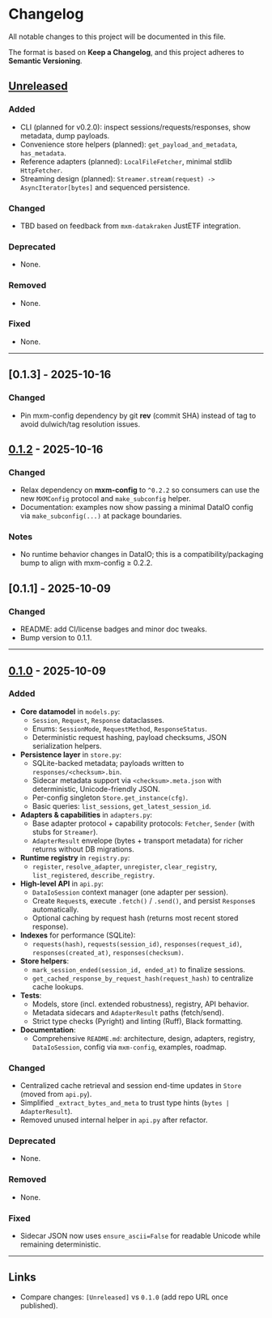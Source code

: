 # Changelog

All notable changes to this project will be documented in this file.

The format is based on **Keep a Changelog**, and this project adheres to **Semantic Versioning**.

## [Unreleased]

### Added
- CLI (planned for v0.2.0): inspect sessions/requests/responses, show metadata, dump payloads.
- Convenience store helpers (planned): `get_payload_and_metadata`, `has_metadata`.
- Reference adapters (planned): `LocalFileFetcher`, minimal stdlib `HttpFetcher`.
- Streaming design (planned): `Streamer.stream(request) -> AsyncIterator[bytes]` and sequenced persistence.

### Changed
- TBD based on feedback from `mxm-datakraken` JustETF integration.

### Deprecated
- None.

### Removed
- None.

### Fixed
- None.

---

## [0.1.3] - 2025-10-16
### Changed
- Pin mxm-config dependency by git **rev** (commit SHA) instead of tag to avoid dulwich/tag resolution issues.

## [0.1.2] - 2025-10-16

### Changed
- Relax dependency on **mxm-config** to `^0.2.2` so consumers can use the new `MXMConfig` protocol and `make_subconfig` helper.
- Documentation: examples now show passing a minimal DataIO config via `make_subconfig(...)` at package boundaries.

### Notes
- No runtime behavior changes in DataIO; this is a compatibility/packaging bump to align with mxm-config ≥ 0.2.2.

[0.1.2]: https://example.com/releases/tag/v0.1.2

## [0.1.1] - 2025-10-09

### Changed
- README: add CI/license badges and minor doc tweaks.
- Bump version to 0.1.1.
---

## [0.1.0] - 2025-10-09

### Added
- **Core datamodel** in `models.py`:
  - `Session`, `Request`, `Response` dataclasses.
  - Enums: `SessionMode`, `RequestMethod`, `ResponseStatus`.
  - Deterministic request hashing, payload checksums, JSON serialization helpers.
- **Persistence layer** in `store.py`:
  - SQLite-backed metadata; payloads written to `responses/<checksum>.bin`.
  - Sidecar metadata support via `<checksum>.meta.json` with deterministic, Unicode-friendly JSON.
  - Per-config singleton `Store.get_instance(cfg)`.
  - Basic queries: `list_sessions`, `get_latest_session_id`.
- **Adapters & capabilities** in `adapters.py`:
  - Base adapter protocol + capability protocols: `Fetcher`, `Sender` (with stubs for `Streamer`).
  - `AdapterResult` envelope (bytes + transport metadata) for richer returns without DB migrations.
- **Runtime registry** in `registry.py`:
  - `register`, `resolve_adapter`, `unregister`, `clear_registry`, `list_registered`, `describe_registry`.
- **High-level API** in `api.py`:
  - `DataIoSession` context manager (one adapter per session).
  - Create `Request`s, execute `.fetch()` / `.send()`, and persist `Response`s automatically.
  - Optional caching by request hash (returns most recent stored response).
- **Indexes** for performance (SQLite):
  - `requests(hash)`, `requests(session_id)`, `responses(request_id)`, `responses(created_at)`, `responses(checksum)`.
- **Store helpers**:
  - `mark_session_ended(session_id, ended_at)` to finalize sessions.
  - `get_cached_response_by_request_hash(request_hash)` to centralize cache lookups.
- **Tests**:
  - Models, store (incl. extended robustness), registry, API behavior.
  - Metadata sidecars and `AdapterResult` paths (fetch/send).
  - Strict type checks (Pyright) and linting (Ruff), Black formatting.
- **Documentation**:
  - Comprehensive `README.md`: architecture, design, adapters, registry, `DataIoSession`, config via `mxm-config`, examples, roadmap.

### Changed
- Centralized cache retrieval and session end-time updates in `Store` (moved from `api.py`).
- Simplified `_extract_bytes_and_meta` to trust type hints (`bytes | AdapterResult`).
- Removed unused internal helper in `api.py` after refactor.

### Deprecated
- None.

### Removed
- None.

### Fixed
- Sidecar JSON now uses `ensure_ascii=False` for readable Unicode while remaining deterministic.

---

## Links

- Compare changes: `[Unreleased]` vs `0.1.0` (add repo URL once published).

[Unreleased]: https://example.com/compare/v0.1.0...HEAD
[0.1.0]: https://example.com/releases/tag/v0.1.0
